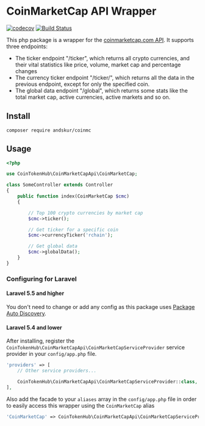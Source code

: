 # CoinMarketCap API Wrapper

[![codecov](https://codecov.io/gh/cointokenhub/cmc-api-php/branch/master/graph/badge.svg)](https://codecov.io/gh/cointokenhub/cmc-api-php) [![Build Status](https://travis-ci.org/cointokenhub/cmc-api-php.svg?branch=master)](https://travis-ci.org/cointokenhub/cmc-api-php)

This php package is a wrapper for the [coinmarketcap.com API](https://coinmarketcap.com/api/). It supports three endpoints:

- The ticker endpoint "/ticker", which returns all crypto currencies, and their vital statistics like price, volume, market cap and percentage changes
- The currency ticker endpoint "/ticker/<coin>", which returns all the data in the previous endpoint, except for only the specified coin.
- The global data endpoint "/global", which returns some stats like the total market cap, active currencies, active markets and so on.


## Install

    composer require andskur/coinmc

## Usage

```php
<?php

use CoinTokenHub\CoinMarketCapApi\CoinMarketCap;

class SomeController extends Controller
{
    public function index(CoinMarketCap $cmc)
    {

        // Top 100 crypto currencies by market cap
		$cmc->ticker();

		// Get ticker for a specific coin
		$cmc->currencyTicker('rchain');

		// Get global data
		$cmc->globalData();
    }
}
```

### Configuring for Laravel

#### Laravel 5.5 and higher

You don't need to change or add any config as this package uses [Package Auto Discovery](https://laravel-news.com/package-auto-discovery).

#### Laravel 5.4 and lower

After installing, register the `CoinTokenHub\CoinMarketCapApi\CoinMarketCapServiceProvider` service provider in your `config/app.php` file.

```php
'providers' => [
    // Other service providers...

    CoinTokenHub\CoinMarketCapApi\CoinMarketCapServiceProvider::class,
],
```

Also add the facade to your `aliases` array in the `config/app.php` file in order to easily access this wrapper using the `CoinMarketCap` alias

```php
'CoinMarketCap' => CoinTokenHub\CoinMarketCapApi\CoinMarketCapServiceProvider::class,
```
